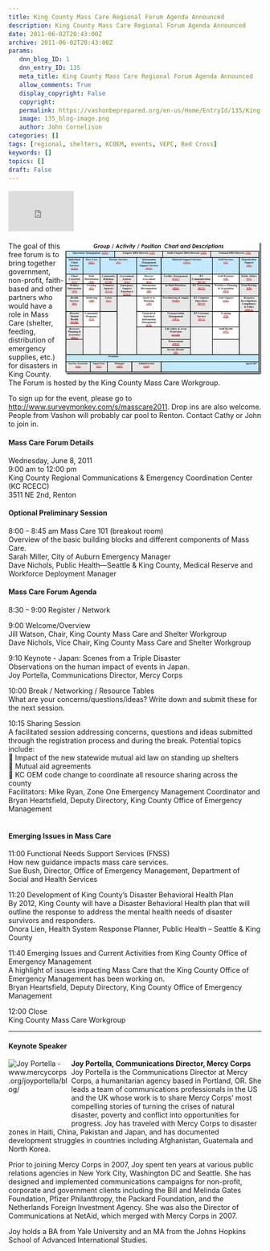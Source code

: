 ```yaml
---
title: King County Mass Care Regional Forum Agenda Announced
description: King County Mass Care Regional Forum Agenda Announced
date: 2011-06-02T20:43:00Z
archive: 2011-06-02T20:43:00Z
params:
   dnn_blog_ID: 1
   dnn_entry_ID: 135
   meta_title: King County Mass Care Regional Forum Agenda Announced
   allow_comments: True
   display_copyright: False
   copyright: 
   permalink: https://vashonbeprepared.org/en-us/Home/EntryId/135/King-County-Mass-Care-Regional-Forum-Agenda-Announced
   image: 135_blog-image.png
   author: John Cornelison
categories: []
tags: [regional, shelters, KCOEM, events, VEPC, Red Cross]
keywords: []
topics: []
draft: False
---
```


<div class="wlWriterHeaderFooter" style="padding-bottom: 4px; margin: 0px; padding-left: 0px; padding-right: 0px; float: none; padding-top: 4px"><iframe src="http://www.facebook.com/widgets/like.php?href=http://vashoneoc.org/Blogs/VashonPreparedness/tabid/164/EntryId/135/King-County-Mass-Care-Regional-Forum-Agenda-Announced.aspx" frameborder="0" scrolling="no" style="border-bottom: medium none; border-left: medium none; width: 130px; height: 80px; border-top: medium none; border-right: medium none"></iframe></div>
<p><a href="/images/dnnBlog/1/135/Windows-Live-Writer-7468e2bd813b_BB4C-DSHRgroupsActivities_claremont.redcross.org_DRdashboard_2.jpg"><img title="Mass care has a LOT of details (DSHR Groups Activities, from claremont.redcross.org/DRdashboard)" border="0" alt="Mass care has a LOT of details (DSHR Groups Activities, from claremont.redcross.org/DRdashboard)" align="right" width="391" height="265" style="background-image: none; border-bottom: 0px; border-left: 0px; padding-left: 0px; padding-right: 0px; display: inline; float: right; border-top: 0px; border-right: 0px; padding-top: 0px" src="/images/dnnBlog/1/135/Windows-Live-Writer-7468e2bd813b_BB4C-DSHRgroupsActivities_claremont.redcross.org_DRdashboard_thumb.jpg" /></a>The goal of this free forum is to bring together government, non-profit, faith-based and other partners who would have a role in Mass Care (shelter, feeding, distribution of emergency supplies, etc.) for disasters in King County. The Forum is hosted by the King County Mass Care Workgroup.</p>
<p>To sign up for the event, please go to <a href="http://www.surveymonkey.com/s/masscare2011">http://www.surveymonkey.com/s/masscare2011</a>. Drop ins are also welcome. People from Vashon will probably car pool to Renton. Contact Cathy or John to join in.</p>
<h4>Mass Care Forum Details</h4>
<p>Wednesday, June 8, 2011 <br />
9:00 am to 12:00 pm <br />
King County Regional Communications &amp; Emergency Coordination Center (KC RCECC) <br />
3511 NE 2nd, Renton</p>
<h4><strong>Optional Preliminary Session</strong></h4>
<p>8:00 – 8:45 am Mass Care 101 (breakout room) <br />
Overview of the basic building blocks and different components of Mass Care. <br />
Sarah Miller, City of Auburn Emergency Manager <br />
Dave Nichols, Public Health—Seattle &amp; King County, Medical Reserve and Workforce Deployment Manager</p>
<h4><strong>Mass Care Forum Agenda</strong></h4>
<p>8:30 – 9:00 Register / Network</p>
<p>9:00 Welcome/Overview <br />
Jill Watson, Chair, King County Mass Care and Shelter Workgroup <br />
Dave Nichols, Vice Chair, King County Mass Care and Shelter Workgroup</p>
<p>9:10 Keynote - Japan: Scenes from a Triple Disaster <br />
Observations on the human impact of events in Japan. <br />
Joy Portella, Communications Director, Mercy Corps</p>
<p>10:00 Break / Networking / Resource Tables <br />
What are your concerns/questions/ideas? Write down and submit these for the next session.</p>
<p>10:15 Sharing Session <br />
A facilitated session addressing concerns, questions and ideas submitted through the registration process and during the break. Potential topics include: <br />
 Impact of the new statewide mutual aid law on standing up shelters <br />
 Mutual aid agreements <br />
 KC OEM code change to coordinate all resource sharing across the county <br />
Facilitators: Mike Ryan, Zone One Emergency Management Coordinator and <br />
Bryan Heartsfield, Deputy Directory, King County Office of Emergency Management <br />
&#160;</p>
<h4>Emerging Issues in Mass Care</h4>
<p>11:00 Functional Needs Support Services (FNSS) <br />
How new guidance impacts mass care services. <br />
Sue Bush, Director, Office of Emergency Management, Department of Social and Health Services</p>
<p>11:20 Development of King County’s Disaster Behavioral Health Plan <br />
By 2012, King County will have a Disaster Behavioral Health plan that will outline the response to address the mental health needs of disaster survivors and responders. <br />
Onora Lien, Health System Response Planner, Public Health – Seattle &amp; King County</p>
<p>11:40 Emerging Issues and Current Activities from King County Office of Emergency Management <br />
A highlight of issues impacting Mass Care that the King County Office of Emergency Management has been working on. <br />
Bryan Heartsfield, Deputy Directory, King County Office of Emergency Management</p>
<p>12:00 Close <br />
King County Mass Care Workgroup</p>
<hr />
<h4>Keynote Speaker</h4>
<p><img title="Joy Portella - www.mercycorps.org/joyportella/blog/" alt="Joy Portella - www.mercycorps.org/joyportella/blog/" align="left" width="120" height="120" style="margin: 0px 5px 5px 0px; display: inline; float: left" src="http://www.mercycorps.org/sites/default/files/imagecache/user_image_medium/pictures/picture-137.jpg" /><strong>Joy Portella, Communications Director, Mercy Corps <br />
</strong>Joy Portella is the Communications Director at Mercy Corps, a humanitarian agency based in Portland, OR. She leads a team of communications professionals in the US and the UK whose work is to share Mercy Corps’ most compelling stories of turning the crises of natural disaster, poverty and conflict into opportunities for progress. Joy has traveled with Mercy Corps to disaster zones in Haiti, China, Pakistan and Japan, and has documented development struggles in countries including Afghanistan, Guatemala and North Korea.</p>
<p>Prior to joining Mercy Corps in 2007, Joy spent ten years at various public relations agencies in New York City, Washington DC and Seattle. She has designed and implemented communications campaigns for non-profit, corporate and government clients including the Bill and Melinda Gates Foundation, Pfizer Philanthropy, the Packard Foundation, and the Netherlands Foreign Investment Agency. She was also the Director of Communications at NetAid, which merged with Mercy Corps in 2007.</p>
<p>Joy holds a BA from Yale University and an MA from the Johns Hopkins School of Advanced International Studies.</p>
